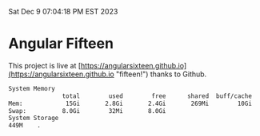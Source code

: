 Sat Dec  9 07:04:18 PM EST 2023

# Angular Fifteen


This project is live at [https://angularsixteen.github.io](https://angularsixteen.github.io "fifteen!") thanks to Github.

```bash
System Memory
               total        used        free      shared  buff/cache   available
Mem:            15Gi       2.8Gi       2.4Gi       269Mi        10Gi        12Gi
Swap:          8.0Gi        32Mi       8.0Gi
System Storage
449M	.
```
```bash
